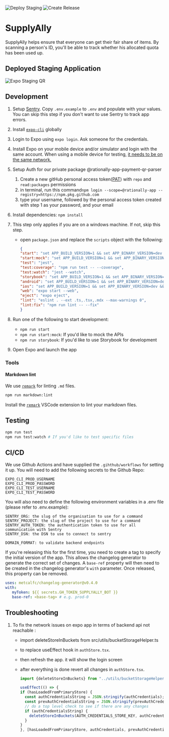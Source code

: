 ![Deploy Staging](https://github.com/rationally-app/mobile-application/workflows/Deploy%20Staging/badge.svg) ![Create Release](https://github.com/rationally-app/mobile-application/workflows/Create%20Release/badge.svg)

# SupplyAlly

SupplyAlly helps ensure that everyone can get their fair share of items. By scanning a person's ID, you'll be able to track whether his allocated quota has been used up.

## Deployed Staging Application

![Expo Staging QR](https://api.qrserver.com/v1/create-qr-code/?size=250x250&data=exp://exp.host/@supplyallytest/rationally?release-channel=staging)

## Development

1.  Setup [Sentry](https://sentry.io/). Copy `.env.example` to `.env` and populate with your values. You can skip this step if you don't want to use Sentry to track app errors.

2.  Install [`expo-cli`](https://docs.expo.io/workflow/expo-cli/) globally

3.  Login to Expo using `expo login`. Ask someone for the credentials.

4.  Install Expo on your mobile device and/or simulator and login with the same account. When using a mobile device for testing, [it needs to be on the same network.](https://docs.expo.io/get-started/create-a-new-app/#opening-the-app-on-your-phonetablet)

5.  Setup Auth for our private package @rationally-app-payment-qr-parser
    1.  Create a new gitHub personal access token([PAT](https://docs.github.com/en/authentication/keeping-your-account-and-data-secure/creating-a-personal-access-token)) with `repo` and `read:packages` permissions
    2.  in terminal, run this command`npm login --scope=@rationally-app --registry=https://npm.pkg.github.com`
    3.  type your username, followed by the personal access token created with step 1 as your password, and your email

6.  Install dependencies: `npm install`

7.  This step only applies if you are on a windows machine. If not, skip this step.

    -   open `package.json` and replace the `scripts` object with the following:

        ```json
        {
        "start": "set APP_BUILD_VERSION=1 && set APP_BINARY_VERSION=dev && set START_STORYBOOK=false && expo start",
        "start:mock": "set APP_BUILD_VERSION=1 && set APP_BINARY_VERSION=dev && set MOCK=true && expo start",
        "test": "jest",
        "test:coverage": "npm run test -- --coverage",
        "test:watch": "jest --watch",
        "storybook": "set APP_BUILD_VERSION=1 && set APP_BINARY_VERSION=dev && set START_STORYBOOK=true && expo start",
        "android": "set APP_BUILD_VERSION=1 && set APP_BINARY_VERSION=dev && expo start --android",
        "ios": "set APP_BUILD_VERSION=1 && set APP_BINARY_VERSION=dev && expo start --ios",
        "web": "expo start --web",
        "eject": "expo eject",
        "lint": "eslint . --ext .ts,.tsx,.mdx --max-warnings 0",
        "lint:fix": "npm run lint -- --fix"
        }
        ```

8.  Run one of the following to start development:
    -   `npm run start`
    -   `npm run start:mock`: If you'd like to mock the APIs
    -   `npm run storybook`: If you'd like to use Storybook for development

9.  Open Expo and launch the app

### Tools

#### Markdown lint

We use [`remark`](https://github.com/remarkjs/remark-lint) for linting `.md` files.

```bash
npm run markdown:lint
```

Install the [`remark`](https://marketplace.visualstudio.com/items?itemName=unifiedjs.vscode-remark) VSCode extension to lint your markdown files.

## Testing

```bash
npm run test
npm run test:watch # If you'd like to test specific files
```

## CI/CD

We use Github Actions and have supplied the `.gihthub/workflows` for setting it up. You will need to add the following secrets to the Github Repo:

```text
EXPO_CLI_PROD_USERNAME
EXPO_CLI_PROD_PASSWORD
EXPO_CLI_TEST_USERNAME
EXPO_CLI_TEST_PASSWORD
```

You will also need to define the following environment variables in a .env file (please refer to .env.example):

```text
SENTRY_ORG: the slug of the organisation to use for a command
SENTRY_PROJECT: the slug of the project to use for a command
SENTRY_AUTH_TOKEN: the authentication token to use for all communication with Sentry
SENTRY_DSN: the DSN to use to connect to sentry

DOMAIN_FORMAT: to validate backend endpoints
```

If you're releasing this for the first time, you need to create a tag to specify the initial version of the app. This allows the changelog generator to generate the correct set of changes. A `base-ref` property will then need to be created in the changelog generator's `with` parameter. Once released, this property can be removed.

```yaml
uses: metcalfc/changelog-generator@v0.4.0
with:
   myToken: ${{ secrets.GH_TOKEN_SUPPLYALLY_BOT }}
   base-ref: <base-tag> # e.g. prod-0
```

## Troubleshooting

1.  To fix the network issues on expo app in terms of backend api not reachable :

    -   import deleteStoreInBuckets from src/utils/bucketStorageHelper.ts
    -   to replace useEffect hook in `authStore.tsx`.
    -   then refresh the app. it will show the login screen
    -   after everything is done revert all changes in `authStore.tsx`.

        ```typescript
        import {deleteStoreInBuckets} from "../utils/bucketStorageHelper";

        useEffect(() => {
        if (hasLoadedFromPrimaryStore) {
          const authCredentialsString = JSON.stringify(authCredentials);
          const prevAuthCredentialsString = JSON.stringify(prevAuthCredentials);
          // do a top level check to see if there are any changes
          if (authCredentialsString) {
            deleteStoreInBuckets(AUTH_CREDENTIALS_STORE_KEY, authCredentialsString);
          }
        }
        }, [hasLoadedFromPrimaryStore, authCredentials, prevAuthCredentials]);
        ```
